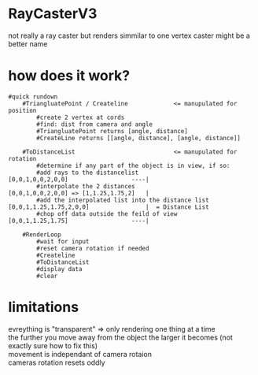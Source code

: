 # RayCasterV3
not really a ray caster but renders simmilar to one 
vertex caster might be a better name

# how does it work?
```
#quick rundown
    #TriangluatePoint / Createline             <= manupulated for position
        #create 2 vertex at cords
        #find: dist from camera and angle
        #TriangluatePoint returns [angle, distance]
        #CreateLine returns [[angle, distance], [angle, distance]]

    #ToDistanceList                            <= manupulated for rotation
        #determine if any part of the object is in view, if so:
        #add rays to the distancelist                           [0,0,1,0,0,2,0,0]                  ----|
        #interpolate the 2 distances                            [0,0,1,0,0,2,0,0] => [1,1.25,1.75,2]   |
        #add the interpolated list into the distance list       [0,0,1,1.25,1.75,2,0,0]                |  = Distance List
        #chop off data outside the feild of view                [0,0,1,1.25,1.75]                  ----|

    #RenderLoop
        #wait for input 
        #reset camera rotation if needed 
        #Createline
        #ToDistanceList
        #display data
        #clear

```
# limitations
evreything is "transparent" => only rendering one thing at a time                                                           
the further you move away from the object the larger it becomes (not exactly sure how to fix this)                     
movement is independant of camera rotaion           
cameras rotation resets oddly         
